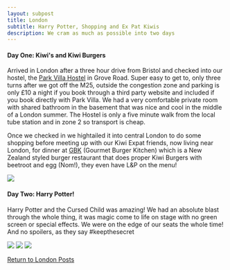 ```yaml
---
layout: subpost
title: London
subtitle: Harry Potter, Shopping and Ex Pat Kiwis
description: We cram as much as possible into two days
---
```


<h4>Day One: Kiwi's and Kiwi Burgers</h4>

Arrived in London after a three hour drive from Bristol and checked into our hostel, the <a target="_blank" href="https://www.parkvilla.co.uk/">Park Villa Hostel</a> in Grove Road. Super easy to get to, only three turns after we got off the M25, outside the congestion zone and parking is only £10 a night if you book through a third party website and included if you book directly with Park Villa. We had a very comfortable private room with shared bathroom in the basement that was nice and cool in the middle of a London summer. The Hostel is only a five minute walk from the local tube station and in zone 2 so transport is cheap.

Once we checked in we hightailed it into central London to do some shopping before meeting up with our Kiwi Expat friends, now living near London, for dinner at <a target="_blank" href="https://www.gbk.co.uk/">GBK</a> (Gourmet Burger Kitchen) which is a New Zealand styled burger restaurant that does proper Kiwi Burgers with beetroot and egg (Nom!), they even have L&P on the menu!

<img src="https://adventuresofthetravellingtwins.com/Photos/2017-08-23-LondonHarryPotter/P1050084.JPG" class="image1">

<h4>Day Two: Harry Potter!</h4>

Harry Potter and the Cursed Child was amazing! We had an absolute blast through the whole thing, it was magic come to life on stage with no green screen or special effects. We were on the edge of our seats the whole time! And no spoilers, as they say #keepthesecret

<img src="https://adventuresofthetravellingtwins.com/Photos/2017-08-23-LondonHarryPotter/P1050089.JPG" class="image1">
<img src="https://adventuresofthetravellingtwins.com/Photos/2017-08-23-LondonHarryPotter/P1050090.JPG" class="image1">
<img src="https://adventuresofthetravellingtwins.com/Photos/2017-08-23-LondonHarryPotter/P1050104.JPG" class="image1">

<a href="https://adventuresofthetravellingtwins.com/2013/09/03/London/">Return to London Posts</a>
